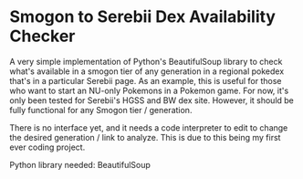 # Smogon to Serebii Dex Availability Checker

A very simple implementation of Python's BeautifulSoup library to check what's available in a smogon tier of any generation in a regional pokedex that's in a particular Serebii page. As an example, this is useful for those who want to start an NU-only Pokemons in a Pokemon game. For now, it's only been tested for Serebii's HGSS and BW dex site. However, it should be fully functional for any Smogon tier / generation.

There is no interface yet, and it needs a code interpreter to edit to change the desired generation / link to analyze. This is due to this being my first ever coding project.

Python library needed: BeautifulSoup

